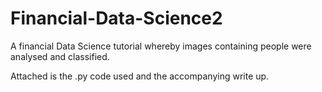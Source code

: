 # Financial-Data-Science2
A financial Data Science tutorial whereby images containing people were analysed and classified.

Attached is the .py code used and the accompanying write up.
